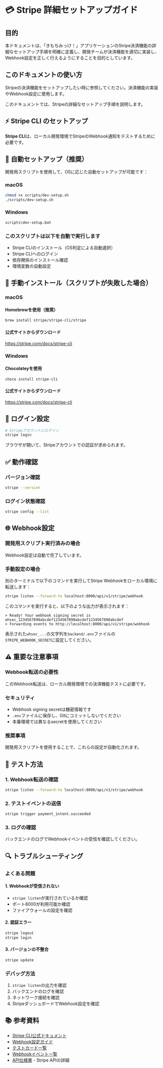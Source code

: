 # 💳 Stripe 詳細セットアップガイド

## 目的

本ドキュメントは、「きもちみっけ！」アプリケーションのStripe決済機能の詳細なセットアップ手順を明確に定義し、開発チームが決済機能を適切に実装し、Webhook設定を正しく行えるようにすることを目的としています。

## このドキュメントの使い方

Stripeの決済機能をセットアップしたい時に参照してください。決済機能の実装やWebhook設定に使用します。

このドキュメントでは、Stripeの詳細なセットアップ手順を説明します。

## ⚡️ Stripe CLI のセットアップ

**Stripe CLI**は、ローカル開発環境でStripeのWebhook通知をテストするために必要です。

## 🚀 自動セットアップ（推奨）

開発用スクリプトを使用して、OSに応じた自動セットアップが可能です：

### macOS
```bash
chmod +x scripts/dev-setup.sh
./scripts/dev-setup.sh
```

### Windows
```bash
scripts\dev-setup.bat
```

### このスクリプトは以下を自動で実行します

- Stripe CLIのインストール（OS判定による自動選択）
- Stripe CLIへのログイン
- 依存関係のインストール確認
- 環境変数の自動設定

## 🔧 手動インストール（スクリプトが失敗した場合）

### macOS

#### Homebrewを使用（推奨）
```bash
brew install stripe/stripe-cli/stripe
```

#### 公式サイトからダウンロード
https://stripe.com/docs/stripe-cli

### Windows

#### Chocolateyを使用
```bash
choco install stripe-cli
```

#### 公式サイトからダウンロード
https://stripe.com/docs/stripe-cli

## 🔐 ログイン設定

```bash
# Stripeアカウントにログイン
stripe login
```

ブラウザが開いて、Stripeアカウントでの認証が求められます。

## ✅ 動作確認

### バージョン確認
```bash
stripe --version
```

### ログイン状態確認
```bash
stripe config --list
```

## 🌐 Webhook設定

### 開発用スクリプト実行済みの場合

Webhook設定は自動で完了しています。

### 手動設定の場合

別のターミナルで以下のコマンドを実行してStripe Webhookをローカル環境に転送します：

```bash
stripe listen --forward-to localhost:8000/api/v1/stripe/webhook
```

このコマンドを実行すると、以下のような出力が表示されます：

```
> Ready! Your webhook signing secret is whsec_1234567890abcdef1234567890abcdef1234567890abcdef
> Forwarding events to http://localhost:8000/api/v1/stripe/webhook
```

表示された`whsec_...`の文字列を`backend/.env`ファイルの`STRIPE_WEBHOOK_SECRET`に設定してください。

## ⚠️ 重要な注意事項

### Webhook転送の必要性

このWebhook転送は、ローカル開発環境での決済機能テストに必要です。

### セキュリティ

- Webhook signing secretは機密情報です
- `.env`ファイルに保存し、Gitにコミットしないでください
- 本番環境では異なるsecretを使用してください

### 推奨事項

開発用スクリプトを使用することで、これらの設定が自動化されます。

## 🧪 テスト方法

### 1. Webhook転送の確認

```bash
stripe listen --forward-to localhost:8000/api/v1/stripe/webhook
```

### 2. テストイベントの送信

```bash
stripe trigger payment_intent.succeeded
```

### 3. ログの確認

バックエンドのログでWebhookイベントの受信を確認してください。

## 🔍 トラブルシューティング

### よくある問題

#### 1. Webhookが受信されない
- `stripe listen`が実行されているか確認
- ポート8000が利用可能か確認
- ファイアウォールの設定を確認

#### 2. 認証エラー
```bash
stripe logout
stripe login
```

#### 3. バージョンの不整合
```bash
stripe update
```

### デバッグ方法

1. `stripe listen`の出力を確認
2. バックエンドのログを確認
3. ネットワーク接続を確認
4. StripeダッシュボードでWebhook設定を確認

## 📚 参考資料

- [Stripe CLI公式ドキュメント](https://stripe.com/docs/stripe-cli)
- [Webhook設定ガイド](https://stripe.com/docs/webhooks)
- [テストカード一覧](https://stripe.com/docs/testing#cards)
- [Webhookイベント一覧](https://stripe.com/docs/api/events/types)
- [API仕様書](../APISpecification.md) - Stripe APIの詳細
